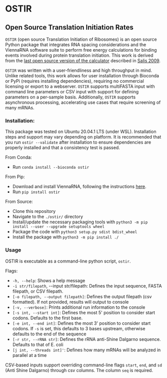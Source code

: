# OSTIR

## Open Source Translation Initiation Rates

`OSTIR` (open source Translation Initiation of Ribosomes) is an open source
Python package that integrates RNA spacing considerations and the
ViennaRNA software suite to perform free energy calculations
for binding events involved during protein translation initiation. This work is
derived from the
[last open source version of the calculator](https://github.com/hsalis/Ribosome-Binding-Site-Calculator-v1.0)
described in [Salis 2009](https://doi.org/10.1038/nbt.1568).

`OSTIR` was written with a user-friendliness and high throughput in mind.
Unlike related tools, this work allows for user installation through Bioconda or PyPi (requires installing dependencies),
requiring no commercial licensing or export to a webserver. `OSTIR` supports multiFASTA
input with command line parameters or CSV input with support for defining
parameters on a per-sample basis. Additionally, `OSTIR` supports asynchronous
processing, accelerating use cases that require screening of many mRNAs.

### Installation:

This package was tested on Ubuntu 20.04.1 LTS (under WSL). Installation steps and support may vary depending on platform. It is recommended
that you run `ostir --validate` after installation to ensure dependencies are properly installed and that a consistency test is passed.

From Conda:
- Run `conda install --bioconda ostir`

From Pip:
- Download and install ViennaRNA, following the instructions [here](https://www.tbi.univie.ac.at/RNA/).
- Run `pip install ostir`

From Source:
- Clone this repository
- Navigate to the `./ostir/` directory
- Install/update the necessary packaging tools with `python3 -m pip install --user --upgrade setuptools wheel`
- Package the code with `python3 setup.py sdist bdist_wheel`
- Install the package with `python3 -m pip install ./`

### Usage

OSTIR is executable as a command-line python script, `ostir`.

Flags:

- `-h, --help`: Shows a help message
- `-i str/filepath`, --input str/filepath: Defines the input sequence, FASTA filepath, or CSV filepath.
- `[-o filepath, --output filepath]`: Defines the output filepath (csv formatted). If not provided, results will output
  to console
- `[-v, --verbose]`: Prints additional run information to the console
- `[-s int, --start int]`: Defines the most 5' position to consider start codons. Defaults to the first base.
- `[-e int, --end int]`: Defines the most 3' position to consider start codons. If `-s` is set, this defaults to 3 bases
  upstream, otherwise defaults to the end of the sequence
- `[-r str, --rRNA str]`: Defines the rRNA anti-Shine Dalgarno sequence. Defaults to that of E. coli
- `[j int, --threads int]'`: Defines how many mRNAs will be analyzed in parallel at a time

CSV-based inputs support overriding command-line flags `start`, `end`, and `sd` (Anti Shine Dalgarno) through csv
columns. The column `seq` is required.

